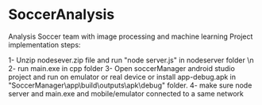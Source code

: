 # SoccerAnalysis
Analysis Soccer team with image processing and machine learning
Project implementation steps:

1- Unzip nodesever.zip file and run "node server.js" in nodeserver folder \n
2- run main.exe in cpp folder
3- Open soccerManager android studio project and run on emulator or real device or install app-debug.apk in 
"SoccerManager\app\build\outputs\apk\debug" folder.
4- make sure node server and main.exe and mobile/emulator connected to a same network


